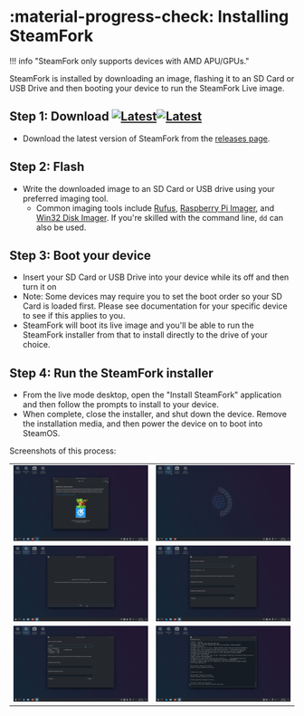 # :material-progress-check: Installing SteamFork

!!! info "SteamFork only supports devices with AMD APU/GPUs."

SteamFork is installed by downloading an image, flashing it to an SD Card or USB Drive and then booting your device to run the SteamFork Live image.

## Step 1: Download [![Latest](https://img.shields.io/github/release/SteamFork/distribution.svg?labelColor=111111&color=5998FF&label=Latest&style=flat#only-light)](https://github.com/SteamFork/distribution/releases/latest)[![Latest](https://img.shields.io/github/release/SteamFork/distribution.svg?labelColor=dddddd&color=5998FF&label=Latest&style=flat#only-dark)](https://github.com/SteamFork/distribution/releases/latest)

* Download the latest version of SteamFork from the [releases page](https://github.com/SteamFork/distribution/releases/latest).

## Step 2: Flash

* Write the downloaded image to an SD Card or USB drive using your preferred imaging tool.
    * Common imaging tools include [Rufus](https://rufus.ie/), [Raspberry Pi Imager](https://www.raspberrypi.com/software/), and [Win32 Disk Imager](https://sourceforge.net/projects/win32diskimager/).  If you're skilled with the command line, `dd` can also be used.

## Step 3: Boot your device

* Insert your SD Card or USB Drive into your device while its off and then turn it on
* Note: Some devices may require you to set the boot order so your SD Card is loaded first.  Please see documentation for your specific device to see if this applies to you.
* SteamFork will boot its live image and you'll be able to run the SteamFork installer from that to install directly to the drive of your choice.

## Step 4: Run the SteamFork installer

* From the live mode desktop, open the "Install SteamFork" application and then follow the prompts to install to your device.  
* When complete, close the installer, and shut down the device.  Remove the installation media, and then power the device on to boot into SteamOS.

Screenshots of this process:

<table>
  <tr>
    <td><img src="../../_inc/images/install/ksnip_20240603-041039.png"/></td>
    <td><img src="../../_inc/images/install/ksnip_20240603-041127.png"/></td>
  </tr>
  <tr>
    <td><img src="../../_inc/images/install/ksnip_20240603-041200.png"/></td>
    <td><img src="../../_inc/images/install/ksnip_20240603-041232.png"/></td>
  </tr>
  <tr>
    <td><img src="../../_inc/images/install/ksnip_20240603-041323.png"/></td>
    <td><img src="../../_inc/images/install/ksnip_20240603-043344.png"/></td>
  </tr>
</table>